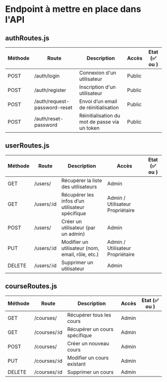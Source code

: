 # Endpoint à mettre en place dans l'API

## authRoutes.js

| Méthode | Route | Description | Accès | Etat (✅ ou ) |
| ------- | ----- | ----------- | ----- | ---- |
| POST | /auth/login | Connexion d'un utilisateur | Public |  |
| POST | /auth/register | Inscription d'un utilisateur | Public |  |
| POST | /auth/request-password-reset | Envoi d’un email de réinitialisation | Public |  |
| POST | /auth/reset-password | Réinitialisation du mot de passe via un token | Public |  |

## userRoutes.js
| Méthode | Route | Description | Accès | Etat (✅ ou ) |
| ------- | ----- | ----------- | ----- | ---- |
| GET | /users/ | Récupérer la liste des utilisateurs | Admin |  |
| GET | /users/:id | Récupérer les infos d’un utilisateur spécifique | Admin / Utilisateur Propriétaire |  |
| POST | /users/ | Créer un utilisateur (par un admin) | Admin |  |
| PUT | /users/:id | Modifier un utilisateur (nom, email, rôle, etc.) | Admin / Utilisateur Propriétaire |  |
| DELETE | /users/:id | Supprimer un utilisateur | Admin |  |

## courseRoutes.js
| Méthode | Route | Description | Accès | Etat (✅ ou ) |
| ------- | ----- | ----------- | ----- | ---- |
| GET | /courses/ | Récupérer tous les cours | Admin |  |
| GET | /courses/:id | Récupérer un cours spécifique | Admin |  |
| POST | /courses/ | Créer un nouveau cours | Admin |  |
| PUT | /courses/:id | Modifier un cours existant | Admin |  |
| DELETE | /courses/:id | Supprimer un cours | Admin |  |

